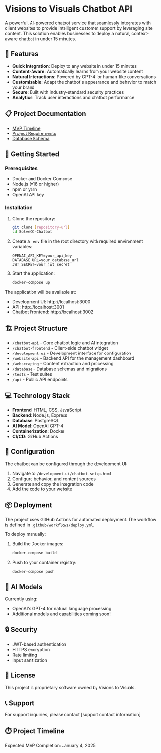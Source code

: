 # Visions to Visuals Chatbot API

A powerful, AI-powered chatbot service that seamlessly integrates with client websites to provide intelligent customer support by leveraging site content. This solution enables businesses to deploy a natural, context-aware chatbot in under 15 minutes.

## 🌟 Features

- **Quick Integration**: Deploy to any website in under 15 minutes
- **Content-Aware**: Automatically learns from your website content
- **Natural Interactions**: Powered by GPT-4 for human-like conversations
- **Customizable**: Adapt the chatbot's appearance and behavior to match your brand
- **Secure**: Built with industry-standard security practices
- **Analytics**: Track user interactions and chatbot performance

## 📋 Project Documentation

- [MVP Timeline](https://docs.google.com/document/d/1Qz8tVQ3WSa1k4AHqGyFnYlJ2nyxTQLzgzQcGsNlcgsY/edit?tab=t.0)
- [Project Requirements](https://docs.google.com/document/d/1ktSizXRecSuGVjeFcu6XElnkO5mh5ek4Nm6E1iimBlY/edit?tab=t.0#heading=h.gjdgxs)
- [Database Schema](https://lucid.app/lucidchart/c15da861-ecc7-4e22-8b6e-408c1dbd6849/edit?invitationId=inv_7e9d5164-4fa2-4f40-b466-8b5405b0bd8c&page=0_0#)

## 🚀 Getting Started

### Prerequisites

- Docker and Docker Compose
- Node.js (v16 or higher)
- npm or yarn
- OpenAI API key

### Installation

1. Clone the repository:
   ```bash
   git clone [repository-url]
   cd SolveCC-Chatbot
   ```

2. Create a `.env` file in the root directory with required environment variables:
   ```
   OPENAI_API_KEY=your_api_key
   DATABASE_URL=your_database_url
   JWT_SECRET=your_jwt_secret
   ```

3. Start the application:
   ```bash
   docker-compose up
   ```

The application will be available at:
- Development UI: http://localhost:3000
- API: http://localhost:3001
- Chatbot Frontend: http://localhost:3002

## 🏗️ Project Structure

- `/chatbot-api` - Core chatbot logic and AI integration
- `/chatbot-frontend` - Client-side chatbot widget
- `/development-ui` - Development interface for configuration
- `/website-api` - Backend API for the management dashboard
- `/webscraping` - Content extraction and processing
- `/database` - Database schemas and migrations
- `/tests` - Test suites
- `/api` - Public API endpoints

## 💻 Technology Stack

- **Frontend**: HTML, CSS, JavaScript
- **Backend**: Node.js, Express
- **Database**: PostgreSQL
- **AI Model**: OpenAI GPT-4
- **Containerization**: Docker
- **CI/CD**: GitHub Actions

## 🔧 Configuration

The chatbot can be configured through the development UI:
1. Navigate to `/development-ui/chatbot-setup.html`
2. Configure behavior, and content sources
3. Generate and copy the integration code
4. Add the code to your website

## 📦 Deployment

The project uses GitHub Actions for automated deployment. The workflow is defined in `.github/workflows/deploy.yml`.

To deploy manually:
1. Build the Docker images:
   ```bash
   docker-compose build
   ```
2. Push to your container registry:
   ```bash
   docker-compose push
   ```

## 🤖 AI Models

Currently using:
- OpenAI's GPT-4 for natural language processing
- Additional models and capabilities coming soon!

## 🔒 Security

- JWT-based authentication
- HTTPS encryption
- Rate limiting
- Input sanitization


## 📄 License

This project is proprietary software owned by Visions to Visuals.

## 📞 Support

For support inquiries, please contact [support contact information]

## ⏱️ Project Timeline

Expected MVP Completion: January 4, 2025
